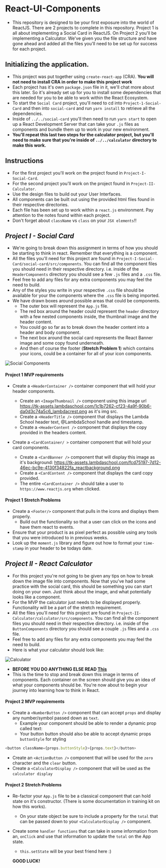 # React-UI-Components

- This repository is designed to be your first exposure into the world of ReactJS. There are 2 projects to complete in this repository. Project 1 is all about implementing a Social Card in ReactJS. On Project 2 you'll be implementing a Calculator. We've given you the file structure and have gone ahead and added all the files you'll need to be set up for success for each project.

## Initializing the application.

- This project was put together using `create-react-app` (CRA). **You will not need to install CRA in order to make this project work**
- Each project has it's own `package.json` file in it, we'll chat more about this later. So it's already set up for you to install some dependencies that are needed for you to be able to work within the React Ecosystem.
- To start the `Social Card` project, you'll need to cd into `Project-1-Social-Card` and then into `social-card` and run `yarn install` to retrieve all the dependencies.
- Inside of `../../social-card` you'll then need to run `yarn start` to open up a React Development Server that can take your `.js` files as components and bundle them up to work in your new environment.
- **You'll repeat this last two steps for the calculator project, but you'll need to make sure that you're inside of `../../calculator` directory to make this work.**

## Instructions


- For the first project you'll work on the project found in `Project-I-Social-Card`.
- For the second project you'll work on the project found in `Project-II-Calculator`.
- Use the design files to build out your User Interfaces.
- All components can be built out using the provided html files found in their respective directories.
- Each file has been set up to work within a `react.js` environment. Pay attention to the notes found within each project.
- Don't forget about `className` vs `class` on your `JSX elements`!!

## _Project I - Social Card_

- We're going to break down this assignment in terms of how you should be starting to think in react. Remember that everything is a component.
- All the files you'll need for this project are found in `Project-I-Social-Card/social-card/src/components`. You can find all the component files you should need in their respective directory. i.e. inside of the `HeaderComponents` directory you should see a few `.js` files and a `.css` file.
- Feel free to add any files for any extra components you may feel the need to build.
- Any of the styles you write in your respective `.css` file should be available for your the components where the `.css` file is being imported.
- We have drawn boxes around possible areas that could be components.
  - The outer box will represent the `App.js` file.
  - The red box around the header could represent the `header` directory with a few nested components inside, the thumbnail image and the header content.
  - You could go so far as to break down the header content into a header and body component.
  - The next box around the social card represents the React Banner image and some copy found underneath.
  - And then of course the footer (**Stretch Problem 1**) which contains your icons, could be a container for all of your icon components.

![Social Components](sc-component-outline.png)

#### Project 1 MVP requirements

- Create a `<HeaderContainer />` container component that will hold your header components.

  - Create an `<ImageThumbnail />` component using this image url https://tk-assets.lambdaschool.com/1c1b7262-cf23-4a9f-90b6-da0d3c74a5c6_lambdacrest.png as it's img src.
  - Create a `<HeaderTitle />` component that displays the Lambda School header text, @LambdaSchool handle and timestamp.
  - Create a `<HeaderContent />` component that displays the copy provided in the headers content.

- Create a `<CardContainer/ >` container component that will hold your card components.
  - Create a `<CardBanner />` component that will display this image as it's background: https://tk-assets.lambdaschool.com/fcd75197-7d12-46ec-bc9e-4130f34822fa_reactbackground.png
  - Create a `<CardContent />` component that displays the card copy provided.
  - The entire `<CardContainer />` should take a user to `https://www.reactjs.org` when clicked.

#### Project 1 Stretch Problems

- Create a `<Footer/>` component that pulls in the icons and displays them properly.
  - Build out the functionality so that a user can click on the icons and have them react to events.
- Ensure that your product is as pixel perfect as possible using any tools that you were introduced to in previous weeks.
- Look up the `moment.js` library and figure out how to format your `time-stamp` in your header to be todays date.

## _Project II - React Calculator_

- For this project you're not going to be given any tips on how to break down the image file into components. Now that you've had some practice with the social card, this should be something you can start doing on your own. Just think about the image, and what potentially looks like a component.
- For the MVP the calculator just needs to be displayed properly. Functionality will be a part of the stretch requirement.
- All the files you'll need for this project are found in `Project-II-Calculator/calculator/src/components`. You can find all the component files you should need in their respective directory. i.e. inside of the `ButtonComponents` directory you should see a couple `.js` files and a `.css` file.
- Feel free to add any files for any extra components you may feel the need to build.
- Here is what your calculator should look like:

![Calculator](calculator-component.png)

- **BEFORE YOU DO ANYTHING ELSE READ [This](https://reactjs.org/docs/thinking-in-react.html)**
- This is the time to stop and break down this image in terms of components. Each container on the screen should give you an idea of what your components should be. You're now about to begin your journey into learning how to think in React.

#### Project 2 MVP requirements

- Create a `<NumberButton />` component that can accept `props` and display any number/symbol passed down as `text`.
  - Example your component should be able to render a dynamic prop called text:
  - Your button button should also be able to accept dynamic props `buttonStyle` for styling

```js
<button className={props.buttonStyle}>{props.text}</button>
```

- Create an `<ActionButton />` component that will be used for the `zero` character and the `clear` button.
- Create a `<CalculatorDisplay />` component that will be used as the `calculator display`

#### Project 2 Stretch Problems

- Re-factor your `App.js` file to be a classical component that can hold state on it's constructor. (There is some documentation in training kit on how this works).
  - On your state object be sure to include a property for the `total` that can be passed down to your `<CalculatorDisplay />` component.
- Create some `handler functions` that can take in some information from an, `onClick` and use that information to update the `total` on the App state.

  - `this.setState` will be your best friend here :)

  **GOOD LUCK!**
